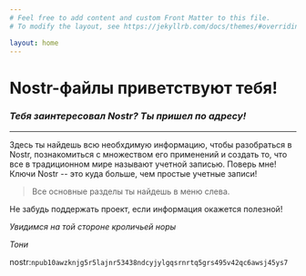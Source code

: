 ```yaml
---
# Feel free to add content and custom Front Matter to this file.
# To modify the layout, see https://jekyllrb.com/docs/themes/#overriding-theme-defaults

layout: home
---
```


# Nostr-файлы приветствуют тебя!
### *Тебя заинтересовал Nostr? Ты пришел по адресу!*

***

Здесь ты найдешь всю необхдимую информацию, чтобы разобраться в Nostr, познакомиться с множеством его применений и создать то, что все в традиционном мире называют учетной записью. Поверь мне! Ключи Nostr -- это куда больше, чем простые учетные записи!

> Все основные разделы ты найдешь в меню слева.

Не забудь поддержать проект, если информация окажется полезной!

*Увидимся на той стороне кроличьей норы*

*Тони*

nostr:`npub10awzknjg5r5lajnr53438ndcyjylgqsrnrtq5grs495v42qc6awsj45ys7`
